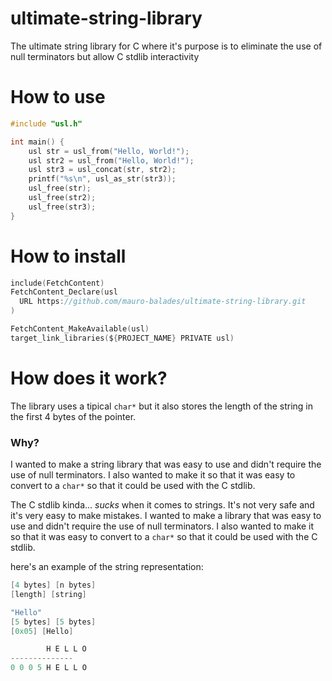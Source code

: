 # ultimate-string-library
The ultimate string library for C where it's purpose is to eliminate the use of null terminators but allow C stdlib interactivity

# How to use

```c
#include "usl.h"

int main() {
    usl str = usl_from("Hello, World!");
    usl str2 = usl_from("Hello, World!");
    usl str3 = usl_concat(str, str2);
    printf("%s\n", usl_as_str(str3));
    usl_free(str);
    usl_free(str2);
    usl_free(str3);
}
```

# How to install

```c
include(FetchContent)
FetchContent_Declare(usl
  URL https://github.com/mauro-balades/ultimate-string-library.git
)

FetchContent_MakeAvailable(usl)
target_link_libraries(${PROJECT_NAME} PRIVATE usl)
```

# How does it work?

The library uses a tipical `char*` but it also stores the length of the string in the first 4 bytes of the pointer.

### Why?

I wanted to make a string library that was easy to use and didn't require the use of null terminators. I also wanted to make it so that it was easy to convert to a `char*` so that it could be used with the C stdlib. 

The C stdlib kinda... *sucks* when it comes to strings. It's not very safe and it's very easy to make mistakes. I wanted to make a library that was easy to use and didn't require the use of null terminators. I also wanted to make it so that it was easy to convert to a `char*` so that it could be used with the C stdlib.

here's an example of the string representation:

```c
[4 bytes] [n bytes]
[length] [string]
```

```c
"Hello"
[5 bytes] [5 bytes]
[0x05] [Hello]

        H E L L O
--------------
0 0 0 5 H E L L O
```
